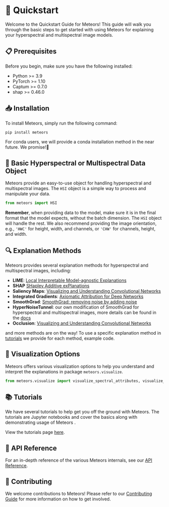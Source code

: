 # 🚀 Quickstart

Welcome to the Quickstart Guide for Meteors! This guide will walk you through the basic steps to get started with using Meteors for explaining your hyperspectral and multispectral image models.

## 📋 Prerequisites

Before you begin, make sure you have the following installed:

- Python >= 3.9
- PyTorch >= 1.10
- Captum >= 0.7.0
- shap >= 0.46.0

## 📥 Installation

To install Meteors, simply run the following command:

```bash
pip install meteors
```

For conda users, we will provide a conda installation method in the near future. We promise!🤞

## 🌟 Basic Hyperspectral or Multispectral Data Object

Meteors provide an easy-to-use object for handling hyperspectral and multispectral images. The `HSI` object is a simple way to process and manipulate your data.

```python
from meteors import HSI
```

**Remember**, when providing data to the model, make sure it is in the final format that the model expects, without the batch dimension. The `HSI` object will handle the rest.
We also recommend providing the image orientation, e.g., `'HWC'` for height, width, and channels, or `'CHW'` for channels, height, and width.

## 🔍 Explanation Methods

Meteors provides several explanation methods for hyperspectral and multispectral images, including:

- **LIME**: [Local Interpretable Model-agnostic Explanations](https://christophm.github.io/interpretable-ml-book/lime.html)
- **SHAP** [SHapley Additive exPlanations](https://papers.nips.cc/paper_files/paper/2017/hash/8a20a8621978632d76c43dfd28b67767-Abstract.html)
- **Saliency Maps**: [Visualizing and Understanding Convolutional Networks](https://arxiv.org/abs/1311.2901)
- **Integrated Gradients**: [Axiomatic Attribution for Deep Networks](https://arxiv.org/abs/1703.01365)
- **SmoothGrad**: [SmoothGrad: removing noise by adding noise](https://arxiv.org/abs/1706.03825)
- **HyperNoiseTunnel**: our own modification of SmoothGrad for hyperspectral and multispectral images, more details can be found in the [docs](https://xai4space.github.io/meteors/latest/tutorials/attr_showcase/#hypernoisetunnel)
- **Occlusion**: [Visualizing and Understanding Convolutional Networks](https://arxiv.org/abs/1311.2901)

and more methods are on the way!
To use a specific explanation method in [tutorials](tutorials/introduction.md) we provide for each method, example code.

## 🎨 Visualization Options

Meteors offers various visualization options to help you understand and interpret the explanations in package `meteors.visualize`.

```python
from meteors.visualize import visualize_spectral_attributes, visualize_spatial_attributes
```

## 📚 Tutorials

We have several tutorials to help get you off the ground with Meteors. The tutorials are Jupyter notebooks and cover the basics along with demonstrating usage of Meteors .

View the tutorials page [here](tutorials/introduction.md).

## 📖 API Reference

For an in-depth reference of the various Meteors internals, see our [API Reference](reference.md).

## 🙌 Contributing

We welcome contributions to Meteors! Please refer to our [Contributing Guide](how-to-guides.md) for more information on how to get involved.

